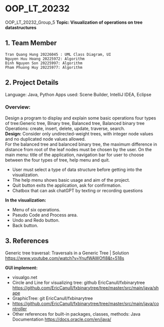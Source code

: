 # OOP_LT_20232
OOP_LT_20232_Group_5
**Topic: Visualization of operations on tree datastructures**
## 1. Team Member
	Tran Quang Hung 20226045 : UML Class Diagram, UI
	Nguyen Huu Hoang 20225972: Algorithm
	Dinh Nguyen Son 20225997: Algorithm
	Pham Phuong Huy 20225977: Algorithm
## 2. Project Details
Language: Java, Python
Apps used: Scene Builder, IntelliJ IDEA, Eclipse
### Overview: 
Design a program to display and explain some basic operations four types of tree:Generic tree, Binary tree, Balanced tree, Balanced binary tree
Operations:  create, insert, delete, update, traverse, search.<br />
**Design:**
Consider only undirected-weight trees, with integer node values and no duplicated node values allowed.<br />
For the balanced tree and balanced binary tree, the maximum difference in distance from root of the leaf nodes must be chosen by the user.
On the main menu: title of the application, navigation bar for user to choose between the four types of tree, help menu and quit.<br />
-	User must select a type of data structure before getting into the visualization.<br />
-	The help menu shows basic usage and aim of the project.<br />
-	Quit button exits the application, ask for confirmation.<br />
-	Chatbox that can ask chatGPT by texting or recording questions <br />

**In the visualization:**
- Menu of six operations.
- Pseudo Code and Process area.
- Undo and Redo button.
- Back button.

## 3. References

Generic tree traversal: Traversals in a Generic Tree | Solution
https://www.youtube.com/watch?v=YnufWAWOfI8&t=518s

**GUI implement:**
- visualgo.net
- Circle and Line for visualizing tree: github EricCanull/fxbinarytree https://github.com/EricCanull/fxbinarytree/tree/master/src/main/java/shape
- GraphicTree: git EricCanull/fxbinarytree
- https://github.com/EricCanull/fxbinarytree/tree/master/src/main/java/controller
- Other references for built-in packages, classes, methods: Java Documentation https://docs.oracle.com/en/java/

   


